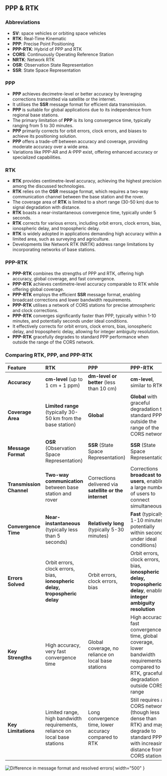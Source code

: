 ## PPP & RTK

### Abbreviations

- **SV**: space vehicles or orbiting space vehicles
- **RTK**: Real-Time Kinematic
- **PPP**: Precise Point Positioning
- **PPP-RTK**: Hybrid of PPP and RTK
- **CORS**: Continuously Operating Reference Station
- **NRTK**: Network RTK
- **OSR**: Observation State Representation
- **SSR**: State Space Representation

### PPP

- **PPP** achieves decimetre-level or better accuracy by leveraging corrections transmitted via satellite or the internet.
- It utilises the **SSR** message format for efficient data transmission.
- **PPP** is suitable for global applications due to its independence from regional base stations.
- The primary limitation of **PPP** is its long convergence time, typically ranging from 5 to 30 minutes.
- **PPP** primarily corrects for orbit errors, clock errors, and biases to achieve its positioning solution.
- **PPP** offers a trade-off between accuracy and coverage, providing moderate accuracy over a wide area.
- Variations like PPP-AR and A-PPP exist, offering enhanced accuracy or specialized capabilities.

### RTK

- **RTK** provides centimetre-level accuracy, achieving the highest precision among the discussed technologies.
- **RTK** relies on the **OSR** message format, which requires a two-way communication channel between the base station and the rover.
- The coverage area of **RTK** is limited to a short range (30-50 km) due to signal degradation with distance.
- **RTK** boasts a near-instantaneous convergence time, typically under 5 seconds.
- **RTK** corrects for various errors, including orbit errors, clock errors, bias, ionospheric delay, and tropospheric delay.
- **RTK** is widely adopted in applications demanding high accuracy within a limited area, such as surveying and agriculture.
- Developments like Network RTK (NRTK) address range limitations by incorporating networks of base stations.

### PPP-RTK

- **PPP-RTK** combines the strengths of PPP and RTK, offering high accuracy, global coverage, and fast convergence.
- **PPP-RTK** achieves centimetre-level accuracy comparable to RTK while offering global coverage.
- **PPP-RTK** employs the efficient **SSR** message format, enabling broadcast corrections and lower bandwidth requirements.
- **PPP-RTK** utilises a network of CORS stations for precise atmospheric and clock corrections.
- **PPP-RTK** converges significantly faster than PPP, typically within 1-10 minutes, and potentially seconds under ideal conditions.
- It effectively corrects for orbit errors, clock errors, bias, ionospheric delay, and tropospheric delay, allowing for integer ambiguity resolution.
- **PPP-RTK** gracefully degrades to standard PPP performance when outside the range of the CORS network.

### Comparing RTK, PPP, and PPP-RTK

| Feature                  | RTK                                                                         | PPP                                                     | PPP-RTK                                                                                                                                      |
| :-------------- | :--------------------- | :-------------------- | :------------------------------ |
| **Accuracy**             | **cm-level** (up to 1 cm + 1 ppm)                                           | **dm-level or better** (less than 10 cm)                | **cm-level**, similar to RTK                                                                                                                 |
| **Coverage Area**        | **Limited range** (typically 30-50 km from the base station)                | **Global**                                              | **Global** with graceful degradation to standard PPP outside the range of the CORS network                                                   |
| **Message Format**       | **OSR** (Observation Space Representation)                                  | **SSR** (State Space Representation)                    | **SSR** (State Space Representation)                                                                                                         |
| **Transmission Channel** | **Two-way communication** between base station and rover                    | Corrections delivered via **satellite or the internet** | Corrections **broadcast to users**, enabling a large number of users to connect simultaneously                                               |
| **Convergence Time**     | **Near-instantaneous** (typically less than 5 seconds)                      | **Relatively long** (typically 5-30 minutes)            | **Fast** (typically 1-10 minutes, potentially within seconds under ideal conditions)                                                         |
| **Errors Solved**        | Orbit errors, clock errors, bias, **ionospheric delay, tropospheric delay** | Orbit errors, clock errors, bias                        | Orbit errors, clock errors, bias, **ionospheric delay, tropospheric delay**, enabling **integer ambiguity resolution**                       |
| **Key Strengths**        | High accuracy, very fast convergence time                                   | Global coverage, no reliance on local base stations     | High accuracy, fast convergence time, global coverage, lower bandwidth requirements compared to RTK, graceful degradation outside CORS range |
| **Key Limitations**      | Limited range, high bandwidth requirements, reliance on local base stations | Long convergence time, lower accuracy compared to RTK   | Still requires a CORS network (though less dense than RTK) and may degrade to standard PPP with increasing distance from CORS station        |

![Difference in message format and resolved errors](../../../images/message-format.png){ width="500" }
